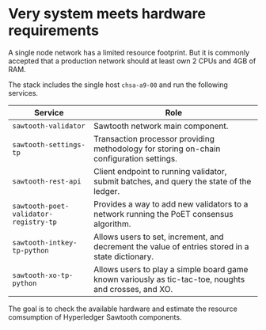 # Very system meets hardware requirements

A single node network has a limited resource footprint.
But it is commonly accepted that a production network should at least own 2 CPUs and 4GB of RAM. 

The stack includes the single host `chsa-a9-00` and run the following services.

Service | Role
------- | ----
`sawtooth-validator` | Sawtooth network main component.
`sawtooth-settings-tp` | Transaction processor providing methodology for storing on-chain configuration settings.
`sawtooth-rest-api` | Client endpoint to  running validator, submit batches, and query the state of the ledger.
`sawtooth-poet-validator-registry-tp` | Provides a way to add new validators to a network running the PoET consensus algorithm.
`sawtooth-intkey-tp-python` | Allows users to set, increment, and decrement the value of entries stored in a state dictionary.
`sawtooth-xo-tp-python` | Allows users to play a simple board game known variously as tic-tac-toe, noughts and crosses, and XO.

The goal is to check the available hardware and estimate the resource comsumption of Hyperledger Sawtooth components.